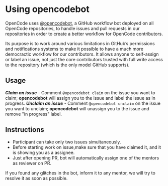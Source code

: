# Using opencodebot
OpenCode uses [@opencodebot](https://github.com/opencodebot), a GitHub workflow bot deployed on all OpenCode repositories, to handle issues and pull requests in our repositories in order to create a better workflow for OpenCode contributors.

Its purpose is to work around various limitations in GitHub’s permissions and notifications systems to make it possible to have a much more democractic workflow for our contributors. It allows anyone to self-assign or label an issue, not just the core contributors trusted with full write access to the repository (which is the only model GitHub supports).

## Usage
 ***Claim an issue*** - Comment ```@opencodebot claim``` on the issue you want to claim; **opencodebot** will assign you to the issue and label the issue as in progress.
 ***Unclaim an issue*** - Comment ```@opencodebot unclaim``` on the issue you want to unclaim; **opencodebot** will unassign you to the issue and remove "in progress" label.
 
## Instructions
* Participant can take only two issues simultaneously.
* Before starting work on issue,make sure that you have claimed it, and it is showing you as a assignee. 
* Just after opening PR, bot will automatically assign one of the mentors as reviewer on PR.

If you found any glitches in the bot, inform it to any mentor, we will try to resolve it as soon as possible.
